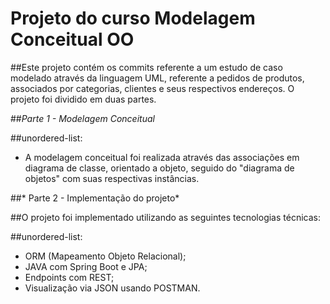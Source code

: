 # Projeto do curso Modelagem Conceitual OO

##Este projeto contém os commits referente a um estudo de caso modelado através da linguagem UML, referente a pedidos de produtos, associados por categorias, clientes e seus respectivos endereços. O projeto foi dividido em duas partes.

##*Parte 1 - Modelagem Conceitual*

##unordered-list:

* A modelagem conceitual foi realizada através das associações em diagrama de classe, orientado a objeto, seguido do "diagrama de objetos" com suas respectivas instâncias.

##* Parte 2 - Implementação do projeto*

##O projeto foi implementado utilizando as seguintes tecnologias técnicas:

##unordered-list:

* ORM (Mapeamento Objeto Relacional);
* JAVA com Spring Boot e JPA;
* Endpoints com REST;
* Visualização via JSON usando POSTMAN.











